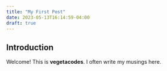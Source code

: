 ```yaml
---
title: "My First Post"
date: 2023-05-13T16:14:59-04:00
draft: true
---
```

## Introduction

Welcome! This is **vegetacodes**. I often write my musings here.
